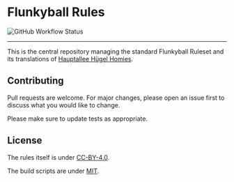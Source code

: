 # Flunkyball Rules

![GitHub Workflow Status](https://img.shields.io/github/workflow/status/Hauptallee-Huegel-Homies/Flunkyball-Rules/style?label=Style&logo=github&style=for-the-badge)

---

This is the central repository managing the standard Flunkyball Ruleset and its
translations of [Hauptallee Hügel Homies](http://hauptalleehuegelhomies.com).

## Contributing

Pull requests are welcome. For major changes, please open an issue first to
discuss what you would like to change.

Please make sure to update tests as appropriate.

## License

The rules itself is under
[CC-BY-4.0](https://creativecommons.org/licenses/by/4.0/legalcode).

The build scripts are under [MIT](https://choosealicense.com/licenses/mit/).
